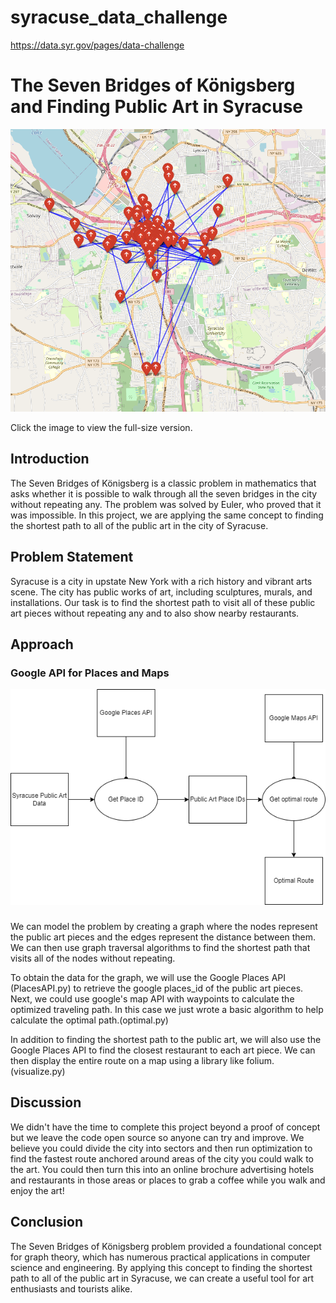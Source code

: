 # syracuse_data_challenge
https://data.syr.gov/pages/data-challenge

# The Seven Bridges of Königsberg and Finding Public Art in Syracuse
[![Map of Syracuse](images\syracuse.PNG)](syracuse_route.html)

Click the image to view the full-size version.

## Introduction

The Seven Bridges of Königsberg is a classic problem in mathematics that asks whether it is possible to walk through all the seven bridges in the city without repeating any. The problem was solved by Euler, who proved that it was impossible. In this project, we are applying the same concept to finding the shortest path to all of the public art in the city of Syracuse.

## Problem Statement

Syracuse is a city in upstate New York with a rich history and vibrant arts scene. The city has public works of art, including sculptures, murals, and installations. Our task is to find the shortest path to visit all of these public art pieces without repeating any and to also show nearby restaurants. 

## Approach

### Google API for Places and Maps 
![Alt Text](/images/Google_API_ETL.png)

###
We can model the problem by creating a graph where the nodes represent the public art pieces and the edges represent the distance between them. We can then use graph traversal algorithms to find the shortest path that visits all of the nodes without repeating.

To obtain the data for the graph, we will use the Google Places API (PlacesAPI.py) to retrieve the google places_id of the public art pieces. Next, we could use google's map API with waypoints to calculate the optimized traveling path. In this case we just wrote a basic algorithm to help calculate the optimal path.(optimal.py)

In addition to finding the shortest path to the public art, we will also use the Google Places API to find the closest restaurant to each art piece. We can then display the entire route on a map using a library like folium. (visualize.py)

## Discussion 
We didn't have the time to complete this project beyond a proof of concept but we leave the code open source so anyone can try and improve. We believe you could divide the city into sectors and then run optimization to find the fastest route anchored around areas of the city you could walk to the art. You could then turn this into an online brochure advertising hotels and restaurants in those areas or places to grab a coffee while you walk and enjoy the art! 

## Conclusion

The Seven Bridges of Königsberg problem provided a foundational concept for graph theory, which has numerous practical applications in computer science and engineering. By applying this concept to finding the shortest path to all of the public art in Syracuse, we can create a useful tool for art enthusiasts and tourists alike.